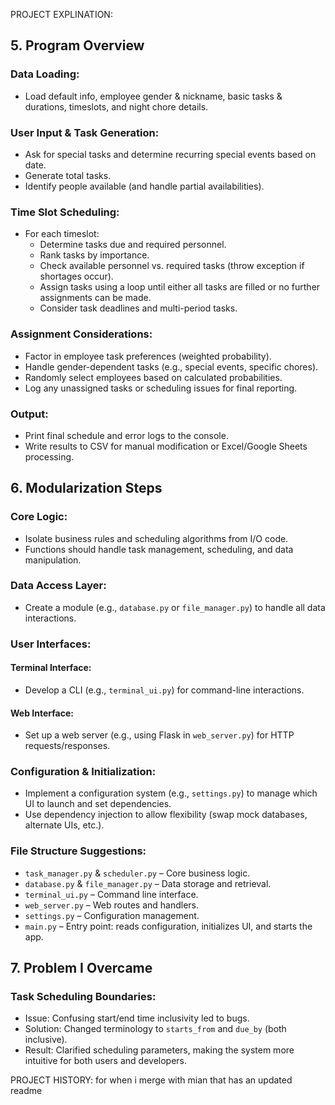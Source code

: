 

PROJECT EXPLINATION:

## 5. Program Overview

### Data Loading:
- Load default info, employee gender & nickname, basic tasks & durations, timeslots, and night chore details.

### User Input & Task Generation:
- Ask for special tasks and determine recurring special events based on date.
- Generate total tasks.
- Identify people available (and handle partial availabilities).

### Time Slot Scheduling:
- For each timeslot:
  - Determine tasks due and required personnel.
  - Rank tasks by importance.
  - Check available personnel vs. required tasks (throw exception if shortages occur).
  - Assign tasks using a loop until either all tasks are filled or no further assignments can be made.
  - Consider task deadlines and multi-period tasks.

### Assignment Considerations:
- Factor in employee task preferences (weighted probability).
- Handle gender-dependent tasks (e.g., special events, specific chores).
- Randomly select employees based on calculated probabilities.
- Log any unassigned tasks or scheduling issues for final reporting.

### Output:
- Print final schedule and error logs to the console.
- Write results to CSV for manual modification or Excel/Google Sheets processing.

## 6. Modularization Steps

### Core Logic:
- Isolate business rules and scheduling algorithms from I/O code.
- Functions should handle task management, scheduling, and data manipulation.

### Data Access Layer:
- Create a module (e.g., `database.py` or `file_manager.py`) to handle all data interactions.

### User Interfaces:
#### Terminal Interface:
- Develop a CLI (e.g., `terminal_ui.py`) for command-line interactions.

#### Web Interface:
- Set up a web server (e.g., using Flask in `web_server.py`) for HTTP requests/responses.

### Configuration & Initialization:
- Implement a configuration system (e.g., `settings.py`) to manage which UI to launch and set dependencies.
- Use dependency injection to allow flexibility (swap mock databases, alternate UIs, etc.).

### File Structure Suggestions:
- `task_manager.py` & `scheduler.py` – Core business logic.
- `database.py` & `file_manager.py` – Data storage and retrieval.
- `terminal_ui.py` – Command line interface.
- `web_server.py` – Web routes and handlers.
- `settings.py` – Configuration management.
- `main.py` – Entry point: reads configuration, initializes UI, and starts the app.

## 7. Problem I Overcame

### Task Scheduling Boundaries:
- Issue: Confusing start/end time inclusivity led to bugs.
- Solution: Changed terminology to `starts_from` and `due_by` (both inclusive).
- Result: Clarified scheduling parameters, making the system more intuitive for both users and developers.

PROJECT HISTORY:
for when i merge with mian that has an updated readme
